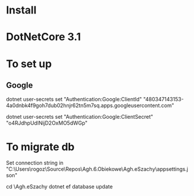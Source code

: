 # Install 

# DotNetCore 3.1

# To set up

## Google
dotnet user-secrets set "Authentication:Google:ClientId" "480347143153-4a0dnbk4f9goh7dub02hnjr62tn5m7sq.apps.googleusercontent.com"

dotnet user-secrets set "Authentication:Google:ClientSecret" "o4RJdhpUdINijD2OxMO5dWGp"

# To migrate db

Set connection string in "C:\Users\rogoz\Source\Repos\Agh.6.Obiekowe\Agh.eSzachy\appsettings.json"

cd \Agh.eSzachy
dotnet ef database update